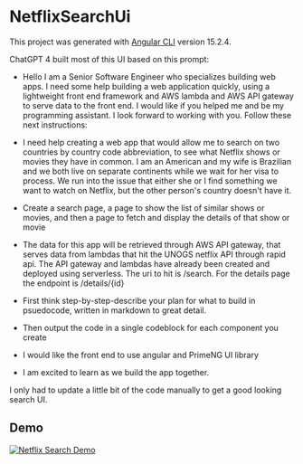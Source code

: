 # NetflixSearchUi

This project was generated with [Angular CLI](https://github.com/angular/angular-cli) version 15.2.4.

ChatGPT 4 built most of this UI based on this prompt:

- Hello I am a Senior Software Engineer who specializes building web apps. I need some help building a web application
  quickly, using a lightweight front end framework and AWS lambda and AWS API gateway to serve data to the front end. I
  would like if you helped me and be my programming assistant. I look forward to working with you. Follow these next
  instructions:
- I need help creating a web app that would allow me to search on two countries by country code abbreviation, to see
  what Netflix shows or movies they have in common. I am an American and my wife is Brazilian and we both live on
  separate continents while we wait for her visa to process. We run into the issue that either she or I find something
  we want to watch on Netflix, but the other person's country doesn't have it.

- Create a search page, a page to show the list of similar shows or movies, and then a page to fetch and display the
  details of that show or movie

- The data for this app will be retrieved through AWS API gateway, that serves data from lambdas that hit the UNOGS
  netflix API through rapid api. The API gateway and lambdas have already been created and deployed using serverless.
  The uri to hit is /search. For the details page the endpoint is /details/{id}

- First think step-by-step-describe your plan for what to build in psuedocode, written in markdown to great detail.

- Then output the code in a single codeblock for each component you create

- I would like the front end to use angular and PrimeNG UI library

- I am excited to learn as we build the app together.

I only had to update a little bit of the code manually to get a good looking search UI.

## Demo
[![Netflix Search Demo](https://img.youtube.com/vi/N_ER0gkuWSk/0.jpg)](https://www.youtube.com/watch?v=N_ER0gkuWSk)

